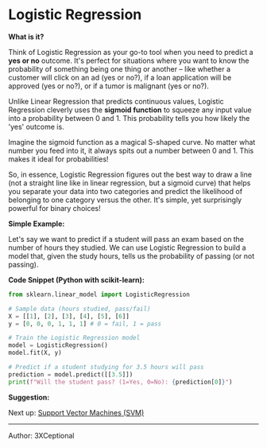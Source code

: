 # Logistic Regression

**What is it?**

Think of Logistic Regression as your go-to tool when you need to predict a **yes or no** outcome.  It's perfect for situations where you want to know the probability of something being one thing or another – like whether a customer will click on an ad (yes or no?), if a loan application will be approved (yes or no?), or if a tumor is malignant (yes or no?).

Unlike Linear Regression that predicts continuous values, Logistic Regression cleverly uses the **sigmoid function** to squeeze any input value into a probability between 0 and 1.  This probability tells you how likely the 'yes' outcome is.

Imagine the sigmoid function as a magical S-shaped curve. No matter what number you feed into it, it always spits out a number between 0 and 1.  This makes it ideal for probabilities!

So, in essence, Logistic Regression figures out the best way to draw a line (not a straight line like in linear regression, but a sigmoid curve) that helps you separate your data into two categories and predict the likelihood of belonging to one category versus the other. It's simple, yet surprisingly powerful for binary choices!

**Simple Example:**

Let's say we want to predict if a student will pass an exam based on the number of hours they studied.  We can use Logistic Regression to build a model that, given the study hours, tells us the probability of passing (or not passing).

**Code Snippet (Python with scikit-learn):**

```python
from sklearn.linear_model import LogisticRegression

# Sample data (hours studied, pass/fail)
X = [[1], [2], [3], [4], [5], [6]]
y = [0, 0, 0, 1, 1, 1] # 0 = fail, 1 = pass

# Train the Logistic Regression model
model = LogisticRegression()
model.fit(X, y)

# Predict if a student studying for 3.5 hours will pass
prediction = model.predict([[3.5]])
print(f"Will the student pass? (1=Yes, 0=No): {prediction[0]}")
```

**Suggestion:**

Next up: [Support Vector Machines (SVM)](support_vector_machines.md)

---

Author: 3XCeptional